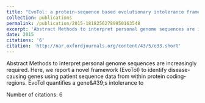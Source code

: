 ```yaml
---
title: "EvoTol: a protein-sequence based evolutionary intolerance framework for disease-gene prioritization"
collection: publications
permalink: /publication/2015-18182562789950163548
excerpt: 'Abstract Methods to interpret personal genome sequences are increasingly required. Here, we report a novel framework (EvoTol) to identify disease-causing genes using patient sequence data from within protein coding-regions. EvoTol quantifies a gene&amp;#39;s intolerance to '
date: 2015
citations: '6'
citation: 'http://nar.oxfordjournals.org/content/43/5/e33.short'
---
```

Abstract Methods to interpret personal genome sequences are increasingly required. Here, we report a novel framework (EvoTol) to identify disease-causing genes using patient sequence data from within protein coding-regions. EvoTol quantifies a gene&amp;#39;s intolerance to 

Number of citations: 6